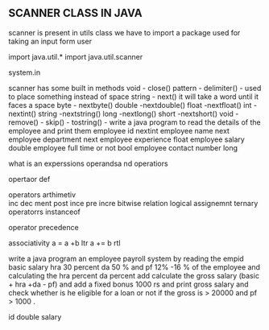 ## SCANNER CLASS IN JAVA
scanner is present in utils class we have to import a package 
used for taking an input form user 

import java.util.*
import java.util.scanner

system.in

scanner has some built in methods
void - close()
pattern - delimiter() - used to place something instead of space
string - next() it will take a word until it faces a space 
byte - nextbyte() 
double -nextdouble()
float -nextfloat()
int -nextint()
string -nextstring()
long -nextlong()
short -nextshort()
void - remove()
      - skip()
      -  tostring()
      -
write a java program to read the details of the employee and print them
employee id nextint
employee name next
employee department next
employee experience float
employee salary double
employee full time or not bool
employee contact number long


what is an experssions
operandsa nd operatiors

opertaor def

operators
arthimetiv  
inc dec ment 
post ince pre incre
bitwise
relation
logical
assignemnt
ternary operatorrs
instanceof

operator precedence


associativity a = a +b ltr  a += b rtl


write a java program an employee payroll system by reading the empid basic salary
hra 30 percent da 50 % and pf  12% -16 % of the employee and calculating the hra percent da percent add calculate the gross salary (basic + hra +da - pf) and add a fixed bonus 1000 rs and print gross salary and check whether is he eligible for a loan or not if the gross is > 20000 and pf > 1000 .

id
double salary
